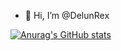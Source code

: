 - 👋 Hi, I’m @DelunRex

[![Anurag's GitHub stats](https://github-readme-stats.vercel.app/api?username=DelunRex&count_private=true&show_icons=true&theme=tokyonight&hide_title=true)](https://github.com/anuraghazra/github-readme-stats)


<!---
DelunRex/DelunRex is a ✨ special ✨ repository because its `README.md` (this file) appears on your GitHub profile.
You can click the Preview link to take a look at your changes.
--->
